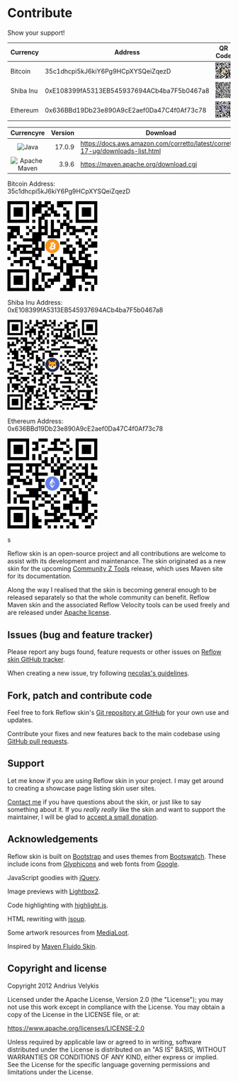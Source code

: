 # Contribute



Show your support!


| Currency    | Address                                    | QR Code                                        |
|-------------|--------------------------------------------|------------------------------------------------|
| Bitcoin     | 35c1dhcpi5kJ6kiY6Pg9HCpXYSQeiZqezD         | ![Bitcoin](images/BitcoinAddress_QRCode.png)   |
| Shiba Inu   | 0xE108399fA5313EB545937694ACb4ba7F5b0467a8 | ![Shiba](images/ShibaInuAddress_QRCode.png)    |
| Ethereum    | 0x636BBd19Db23e890A9cE2aef0Da47C4f0Af73c78 | ![Ethereum](images/EthereumAddress_ARCode.png) |


|                                                      Currencyre                                                       |  Version | Download                                                                       |
|:---------------------------------------------------------------------------------------------------------------------------:|---------:|--------------------------------------------------------------------------------|
|          ![Java](https://img.shields.io/badge/java-%23ED8B00.svg?style=for-the-badge&logo=openjdk&logoColor=white)          |   17.0.9 | https://docs.aws.amazon.com/corretto/latest/corretto-17-ug/downloads-list.html |
| ![Apache Maven](https://img.shields.io/badge/Apache%20Maven-C71A36?style=for-the-badge&logo=Apache%20Maven&logoColor=white) |    3.9.6 | https://maven.apache.org/download.cgi                                          |





Bitcoin Address:  
35c1dhcpi5kJ6kiY6Pg9HCpXYSQeiZqezD

![Bitcoin](images/BitcoinAddress_QRCode.png)

Shiba Inu Address:  
0xE108399fA5313EB545937694ACb4ba7F5b0467a8

![](images/ShibaInuAddress_QRCode.png)

Ethereum Address:  
0x636BBd19Db23e890A9cE2aef0Da47C4f0Af73c78

![](images/EthereumAddress_ARCode.png)





s


Reflow skin is an open-source project and all contributions are welcome to assist with its
development and maintenance. The skin originated as a new skin for the upcoming
[Community Z Tools][czt] release, which uses Maven site for its documentation.

Along the way I realised that the skin is becoming general enough to be released separately so that
the whole community can benefit. Reflow Maven skin and the associated Reflow Velocity tools can be
used freely and are released under [Apache license][apache-license].

[czt]: https://czt.sourceforge.net
[apache-license]: https://www.apache.org/licenses/LICENSE-2.0


## Issues (bug and feature tracker)

Please report any bugs found, feature requests or other issues on
[Reflow skin GitHub tracker][reflow-issues].

When creating a new issue, try following [necolas's guidelines][issue-guidelines].

[reflow-issues]: https://github.com/olamy/reflow-maven-skin/issues/
[issue-guidelines]: https://github.com/necolas/issue-guidelines/#readme


## Fork, patch and contribute code

Feel free to fork Reflow skin's [Git repository at GitHub][reflow-github] for your own use and
updates.

Contribute your fixes and new features back to the main codebase using
[GitHub pull requests][github-pull-req].

[reflow-github]: https://github.com/olamy/reflow-maven-skin/
[github-pull-req]: https://help.github.com/articles/using-pull-requests


## Support

Let me know if you are using Reflow skin in your project. I may get around to creating a showcase
page listing skin user sites.

[Contact me][av-site] if you have questions about the skin, or just like to say something about it.
If you _really really_ like the skin and want to support the maintainer, I will be glad to
[accept a small donation][donate].

[av-site]: https://twitter.com/olamy
[donate]: https://paypal.me/oliverlamy


## Acknowledgements

Reflow skin is built on [Bootstrap][bootstrap] and uses themes from [Bootswatch][bootswatch].
These include icons from [Glyphicons][glyphicons] and web fonts from [Google][webfonts].

JavaScript goodies with [jQuery][jquery].

Image previews with [Lightbox2][lightbox2].

Code highlighting with [highlight.js][highlight-js].

HTML rewriting with [jsoup][jsoup].

Some artwork resources from [MediaLoot][medialoot].

Inspired by [Maven Fluido Skin][fluido].

[bootstrap]: https://getbootstrap.com/
[bootswatch]: https://bootswatch.com/
[glyphicons]: https://glyphicons.com/
[webfonts]: https://www.google.com/webfonts/
[jquery]: https://jquery.org
[lightbox2]: https://lokeshdhakar.com/projects/lightbox2
[highlight-js]: https://softwaremaniacs.org/soft/highlight/en/
[jsoup]: https://jsoup.org/
[medialoot]: https://medialoot.com/
[fluido]: https://maven.apache.org/skins/maven-fluido-skin/


## Copyright and license

Copyright 2012 Andrius Velykis

Licensed under the Apache License, Version 2.0 (the "License");
you may not use this work except in compliance with the License.
You may obtain a copy of the License in the LICENSE file, or at:

   https://www.apache.org/licenses/LICENSE-2.0

Unless required by applicable law or agreed to in writing, software
distributed under the License is distributed on an "AS IS" BASIS,
WITHOUT WARRANTIES OR CONDITIONS OF ANY KIND, either express or implied.
See the License for the specific language governing permissions and
limitations under the License.
